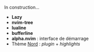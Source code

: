 In construction...

- **Lazy**
- **nvim-tree**
- **lualine**
- **bufferline**
- **alpha.nvim** : interface de démarrage
- Thème [Nord](https://www.nordtheme.com/) : *plugin* + *highlights*

